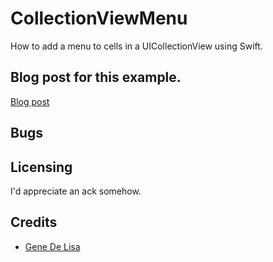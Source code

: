# CollectionViewMenu

How to add a menu to cells in a UICollectionView using Swift. 

## Blog post for this example.

[Blog post](http://www.rockhoppertech.com/blog/swift-collectionview-menu/)


## Bugs


## Licensing

I'd appreciate an ack somehow.

## Credits

*	[Gene De Lisa](http://rockhoppertech.com/blog/)